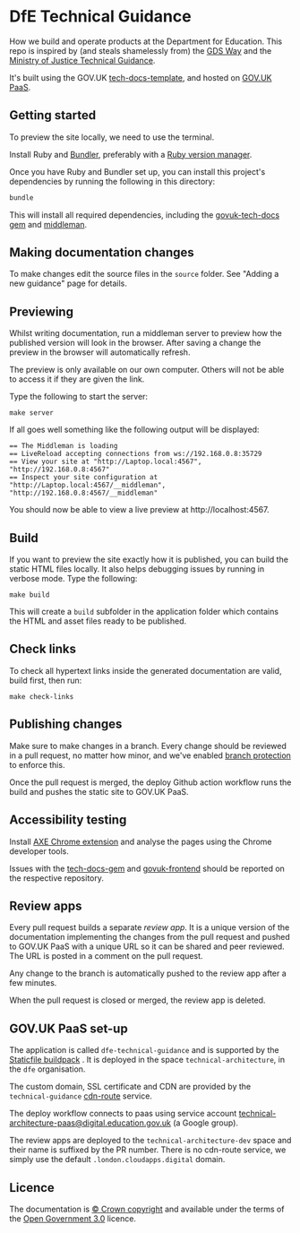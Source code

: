 # DfE Technical Guidance

How we build and operate products at the Department for Education. This repo
is inspired by (and steals shamelessly from) the [GDS Way](https://gds-way.cloudapps.digital) and the
[Ministry of Justice Technical Guidance](https://ministryofjustice.github.io/technical-guidance/#moj-technical-guidance).

It's built using the GOV.UK [tech-docs-template](https://github.com/alphagov/tech-docs-template), and hosted on [GOV.UK PaaS][].

## Getting started

To preview the site locally, we need to use the terminal.

Install Ruby and [Bundler][bundler], preferably with a [Ruby version
manager][rvm].

[rvm]: https://www.ruby-lang.org/en/documentation/installation/#managers
[bundler]: http://bundler.io/

Once you have Ruby and Bundler set up, you can install this project's
dependencies by running the following in this directory:

```bash
bundle
```

This will install all required dependencies, including the [govuk-tech-docs gem] and
[middleman].

## Making documentation changes

To make changes edit the source files in the `source` folder. See "Adding a new guidance" page for details.

## Previewing

Whilst writing documentation, run a middleman server to preview how the
published version will look in the browser. After saving a change the preview in
the browser will automatically refresh.

The preview is only available on our own computer. Others will not be able to
access it if they are given the link.

Type the following to start the server:

```
make server
```

If all goes well something like the following output will be displayed:

```
== The Middleman is loading
== LiveReload accepting connections from ws://192.168.0.8:35729
== View your site at "http://Laptop.local:4567", "http://192.168.0.8:4567"
== Inspect your site configuration at "http://Laptop.local:4567/__middleman", "http://192.168.0.8:4567/__middleman"
```

You should now be able to view a live preview at http://localhost:4567.

## Build

If you want to preview the site exactly how it is published, you can build the static HTML files locally. It also helps debugging
issues by running in verbose mode. Type the following:

```
make build
```

This will create a `build` subfolder in the application folder which contains
the HTML and asset files ready to be published.

## Check links

To check all hypertext links inside the generated documentation are valid, build first, then run:

```
make check-links
```

## Publishing changes

Make sure to make changes in a branch. Every change should be reviewed in a pull request, no matter how minor, and we've enabled
[branch protection][] to enforce this.

Once the pull request is merged, the deploy Github action workflow runs the build and pushes the static site to GOV.UK PaaS.

[branch protection]: https://help.github.com/articles/about-protected-branches/

## Accessibility testing

Install [AXE Chrome extension](https://chrome.google.com/webstore/detail/axe-devtools-web-accessib/lhdoppojpmngadmnindnejefpokejbdd) and analyse
the pages using the Chrome developer tools.

Issues with the [tech-docs-gem](https://github.com/alphagov/tech-docs-gem) and [govuk-frontend](https://github.com/alphagov/govuk-frontend) should be
reported on the respective repository.

## Review apps

Every pull request builds a separate _review app_. It is a unique version of the documentation implementing the changes from
the pull request and pushed to GOV.UK PaaS with a unique URL so it can be shared and peer reviewed. The URL is posted in a
comment on the pull request.

Any change to the branch is automatically pushed to the review app after a few minutes.

When the pull request is closed or merged, the review app is deleted.

## GOV.UK PaaS set-up
The application is called `dfe-technical-guidance` and is supported by the [Staticfile buildpack][] . It is deployed in the space
`technical-architecture`, in the `dfe` organisation.

The custom domain, SSL certificate and CDN are provided by the `technical-guidance` [cdn-route][] service.

The deploy workflow connects to paas using service account technical-architecture-paas@digital.education.gov.uk (a Google group).

The review apps are deployed to the `technical-architecture-dev` space and their name is suffixed by the PR number. There is no
cdn-route service, we simply use the default `.london.cloudapps.digital` domain.

## Licence

The documentation is [© Crown copyright][copyright] and available under the terms of the [Open Government 3.0][ogl] licence.

[rvm]: https://www.ruby-lang.org/en/documentation/installation/#managers
[bundler]: http://bundler.io/
[mit]: LICENCE
[copyright]: http://www.nationalarchives.gov.uk/information-management/re-using-public-sector-information/uk-government-licensing-framework/crown-copyright/
[ogl]: http://www.nationalarchives.gov.uk/doc/open-government-licence/version/3/
[GOV.UK PaaS]: https://www.cloud.service.gov.uk/
[Staticfile buildpack]: https://docs.cloudfoundry.org/buildpacks/staticfile/index.html
[cdn-route]: https://docs.cloud.service.gov.uk/deploying_services/use_a_custom_domain/#managing-custom-domains-using-the-cdn-route-service
[govuk-tech-docs gem]: https://github.com/alphagov/tech-docs-gem
[middleman]: https://middlemanapp.com/
